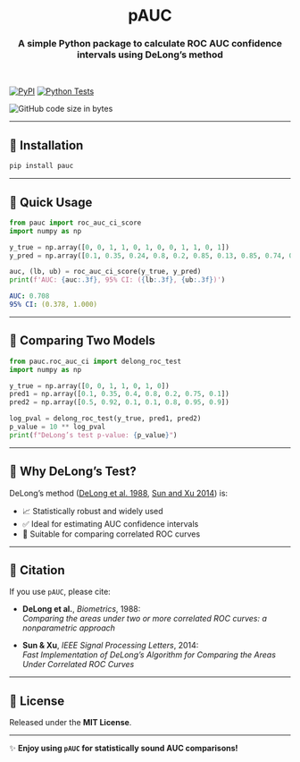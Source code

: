 <h1 align="center">pAUC</h1>
<h3 align="center">
A simple Python package to calculate ROC AUC confidence intervals using DeLong’s method
</h3>
<br/>

[![PyPI](https://img.shields.io/pypi/v/pauc.svg)](https://pypi.org/project/pauc/)
[![Python Tests](https://github.com/srijitseal/pauc/actions/workflows/ci.yml/badge.svg)](https://github.com/srijitseal/pauc/actions/workflows/ci.yml)

<img alt="GitHub code size in bytes" src="https://img.shields.io/github/repo-size/srijitseal/pauc">


---

## 📌 Installation

```bash
pip install pauc
```

---

## 📌 Quick Usage

```python
from pauc import roc_auc_ci_score
import numpy as np

y_true = np.array([0, 0, 1, 1, 0, 1, 0, 0, 1, 1, 0, 1])
y_pred = np.array([0.1, 0.35, 0.24, 0.8, 0.2, 0.85, 0.13, 0.85, 0.74, 0.58, 0.71, 0.25])

auc, (lb, ub) = roc_auc_ci_score(y_true, y_pred)
print(f'AUC: {auc:.3f}, 95% CI: ({lb:.3f}, {ub:.3f})')
```

```yaml
AUC: 0.708
95% CI: (0.378, 1.000)
```

---

## 📌 Comparing Two Models

```python
from pauc.roc_auc_ci import delong_roc_test
import numpy as np

y_true = np.array([0, 0, 1, 1, 0, 1, 0])
pred1 = np.array([0.1, 0.35, 0.4, 0.8, 0.2, 0.75, 0.1])
pred2 = np.array([0.5, 0.92, 0.1, 0.1, 0.8, 0.95, 0.9])

log_pval = delong_roc_test(y_true, pred1, pred2)
p_value = 10 ** log_pval
print(f"DeLong’s test p-value: {p_value}")
```

---

## 📌 Why DeLong’s Test?

DeLong’s method ([DeLong et al. 1988](https://doi.org/10.2307/2531595), [Sun and Xu 2014](https://doi.org/10.1109/LSP.2014.2337313)) is:

- 📈 Statistically robust and widely used  
- ✅ Ideal for estimating AUC confidence intervals  
- 🔁 Suitable for comparing correlated ROC curves  

---

## 📌 Citation

If you use `pAUC`, please cite:

- **DeLong et al.**, *Biometrics*, 1988:  
  _Comparing the areas under two or more correlated ROC curves: a nonparametric approach_

- **Sun & Xu**, *IEEE Signal Processing Letters*, 2014:  
  _Fast Implementation of DeLong’s Algorithm for Comparing the Areas Under Correlated ROC Curves_

---

## 📌 License

Released under the **MIT License**.

---

✨ **Enjoy using `pAUC` for statistically sound AUC comparisons!**
